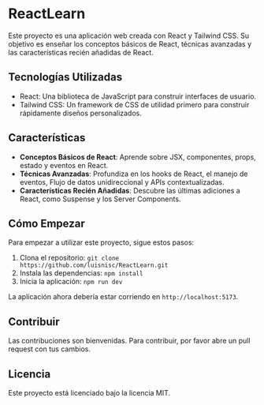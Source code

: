 # ReactLearn

Este proyecto es una aplicación web creada con React y Tailwind CSS. Su objetivo es enseñar los conceptos básicos de React, técnicas avanzadas y las características recién añadidas de React.

## Tecnologías Utilizadas

- React: Una biblioteca de JavaScript para construir interfaces de usuario.
- Tailwind CSS: Un framework de CSS de utilidad primero para construir rápidamente diseños personalizados.

## Características

- **Conceptos Básicos de React**: Aprende sobre JSX, componentes, props, estado y eventos en React.
- **Técnicas Avanzadas**: Profundiza en los hooks de React, el manejo de eventos, Flujo de datos unidireccional y APIs contextualizadas.
- **Características Recién Añadidas**: Descubre las últimas adiciones a React, como Suspense y los Server Components.

## Cómo Empezar

Para empezar a utilizar este proyecto, sigue estos pasos:

1. Clona el repositorio: `git clone https://github.com/luisnisc/ReactLearn.git`
2. Instala las dependencias: `npm install`
3. Inicia la aplicación: `npm run dev`

La aplicación ahora debería estar corriendo en `http://localhost:5173`.

## Contribuir

Las contribuciones son bienvenidas. Para contribuir, por favor abre un pull request con tus cambios.

## Licencia

Este proyecto está licenciado bajo la licencia MIT.

